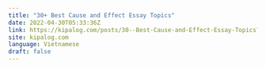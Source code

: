 ```yaml
---
title: "30+ Best Cause and Effect Essay Topics"
date: 2022-04-30T05:33:36Z
link: https://kipalog.com/posts/30--Best-Cause-and-Effect-Essay-Topics?utm_medium=RSS&utm_source=news.12bit.vn
site: kipalog.com
language: Vietnamese
draft: false
---
```

